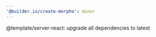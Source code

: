 ```yaml
---
'@builder.io/create-morpho': minor
---
```


@template/server-react: upgrade all dependencies to latest
